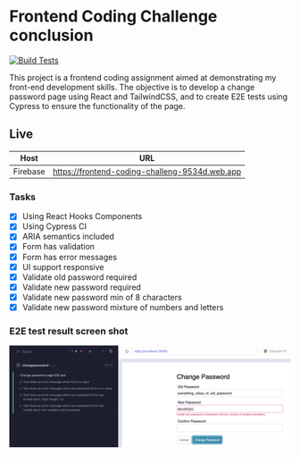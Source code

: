 # Frontend Coding Challenge conclusion 
[![Build Tests](https://github.com/sirawat21/frontend-coding-challenge-sirawat/actions/workflows/github-action-build.yml/badge.svg)](https://github.com/sirawat21/frontend-coding-challenge-sirawat/actions/workflows/github-action-build.yml)

This project is a frontend coding assignment aimed at demonstrating my front-end development skills. The objective is to develop a change password page using React and TailwindCSS, and to create E2E tests using Cypress to ensure the functionality of the page.
## Live 
|Host|URL|
|---|---|
|Firebase|https://frontend-coding-challeng-9534d.web.app|
### Tasks
- [x] Using React Hooks Components
- [x] Using Cypress CI
- [x] ARIA semantics included
- [x] Form has validation 
- [x] Form has error messages 
- [x] UI support responsive
- [x] Validate old password required
- [x] Validate new password required
- [x] Validate new password min of 8 characters
- [x] Validate new password mixture of numbers and letters
### E2E test result screen shot
![Crepess](demoPictureE2Etest.png)